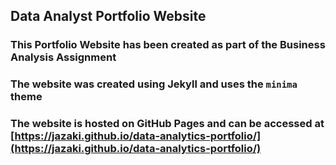 ## Data Analyst Portfolio Website

### This Portfolio Website has been created as part of the Business Analysis Assignment
### The website was created using Jekyll and uses the `minima` theme
### The website is hosted on GitHub Pages and can be accessed at [https://jazaki.github.io/data-analytics-portfolio/](https://jazaki.github.io/data-analytics-portfolio/)